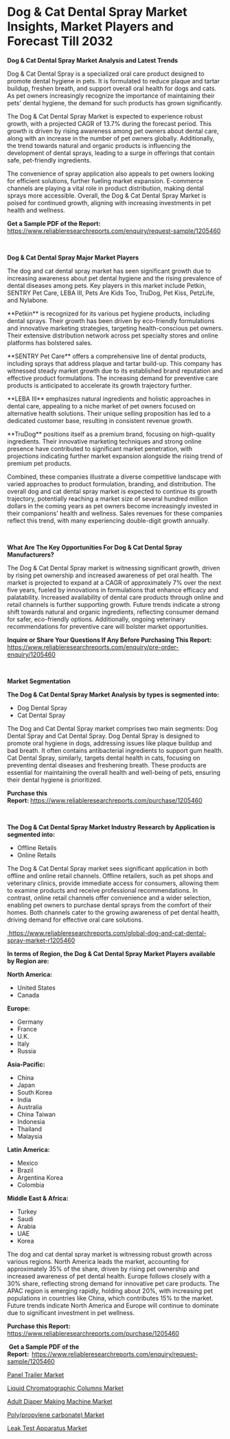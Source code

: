 <p><h1>Dog & Cat Dental Spray Market Insights, Market Players and Forecast Till 2032</h1></p><p><strong>Dog & Cat Dental Spray Market Analysis and Latest Trends</strong></p>
<p><p>Dog & Cat Dental Spray is a specialized oral care product designed to promote dental hygiene in pets. It is formulated to reduce plaque and tartar buildup, freshen breath, and support overall oral health for dogs and cats. As pet owners increasingly recognize the importance of maintaining their pets' dental hygiene, the demand for such products has grown significantly.</p><p>The Dog & Cat Dental Spray Market is expected to experience robust growth, with a projected CAGR of 13.7% during the forecast period. This growth is driven by rising awareness among pet owners about dental care, along with an increase in the number of pet owners globally. Additionally, the trend towards natural and organic products is influencing the development of dental sprays, leading to a surge in offerings that contain safe, pet-friendly ingredients.</p><p>The convenience of spray application also appeals to pet owners looking for efficient solutions, further fueling market expansion. E-commerce channels are playing a vital role in product distribution, making dental sprays more accessible. Overall, the Dog & Cat Dental Spray Market is poised for continued growth, aligning with increasing investments in pet health and wellness.</p></p>
<p><strong>Get a Sample PDF of the Report:&nbsp;</strong> <a href="https://www.reliableresearchreports.com/enquiry/request-sample/1205460?utm_campaign=2286&utm_medium=2&utm_source=Github&utm_content=ia&utm_term=26032025&utm_id=dog-cat-dental-spray">https://www.reliableresearchreports.com/enquiry/request-sample/1205460</a></p>
<p>&nbsp;</p>
<p><strong>Dog & Cat Dental Spray Major Market Players</strong></p>
<p><p>The dog and cat dental spray market has seen significant growth due to increasing awareness about pet dental hygiene and the rising prevalence of dental diseases among pets. Key players in this market include Petkin, SENTRY Pet Care, LEBA III, Pets Are Kids Too, TruDog, Pet Kiss, PetzLife, and Nylabone.</p><p>**Petkin** is recognized for its various pet hygiene products, including dental sprays. Their growth has been driven by eco-friendly formulations and innovative marketing strategies, targeting health-conscious pet owners. Their extensive distribution network across pet specialty stores and online platforms has bolstered sales.</p><p>**SENTRY Pet Care** offers a comprehensive line of dental products, including sprays that address plaque and tartar build-up. This company has witnessed steady market growth due to its established brand reputation and effective product formulations. The increasing demand for preventive care products is anticipated to accelerate its growth trajectory further.</p><p>**LEBA III** emphasizes natural ingredients and holistic approaches in dental care, appealing to a niche market of pet owners focused on alternative health solutions. Their unique selling proposition has led to a dedicated customer base, resulting in consistent revenue growth.</p><p>**TruDog** positions itself as a premium brand, focusing on high-quality ingredients. Their innovative marketing techniques and strong online presence have contributed to significant market penetration, with projections indicating further market expansion alongside the rising trend of premium pet products.</p><p>Combined, these companies illustrate a diverse competitive landscape with varied approaches to product formulation, branding, and distribution. The overall dog and cat dental spray market is expected to continue its growth trajectory, potentially reaching a market size of several hundred million dollars in the coming years as pet owners become increasingly invested in their companions' health and wellness. Sales revenues for these companies reflect this trend, with many experiencing double-digit growth annually.</p></p>
<p>&nbsp;</p>
<p><strong>What Are The Key Opportunities For Dog & Cat Dental Spray Manufacturers?</strong></p>
<p><p>The Dog & Cat Dental Spray market is witnessing significant growth, driven by rising pet ownership and increased awareness of pet oral health. The market is projected to expand at a CAGR of approximately 7% over the next five years, fueled by innovations in formulations that enhance efficacy and palatability. Increased availability of dental care products through online and retail channels is further supporting growth. Future trends indicate a strong shift towards natural and organic ingredients, reflecting consumer demand for safer, eco-friendly options. Additionally, ongoing veterinary recommendations for preventive care will bolster market opportunities.</p></p>
<p><strong>Inquire or Share Your Questions If Any Before Purchasing This Report:</strong> <a href="https://www.reliableresearchreports.com/enquiry/pre-order-enquiry/1205460?utm_campaign=2286&utm_medium=2&utm_source=Github&utm_content=ia&utm_term=26032025&utm_id=dog-cat-dental-spray">https://www.reliableresearchreports.com/enquiry/pre-order-enquiry/1205460</a></p>
<p>&nbsp;</p>
<p><strong>Market Segmentation</strong></p>
<p><strong>The Dog & Cat Dental Spray Market Analysis by types is segmented into:</strong></p>
<p><ul><li>Dog Dental Spray</li><li>Cat Dental Spray</li></ul></p>
<p><p>The Dog and Cat Dental Spray market comprises two main segments: Dog Dental Spray and Cat Dental Spray. Dog Dental Spray is designed to promote oral hygiene in dogs, addressing issues like plaque buildup and bad breath. It often contains antibacterial ingredients to support gum health. Cat Dental Spray, similarly, targets dental health in cats, focusing on preventing dental diseases and freshening breath. These products are essential for maintaining the overall health and well-being of pets, ensuring their dental hygiene is prioritized.</p></p>
<p><strong>Purchase this Report:&nbsp;</strong><a href="https://www.reliableresearchreports.com/purchase/1205460?utm_campaign=2286&utm_medium=2&utm_source=Github&utm_content=ia&utm_term=26032025&utm_id=dog-cat-dental-spray">https://www.reliableresearchreports.com/purchase/1205460</a></p>
<p>&nbsp;</p>
<p><strong>The Dog & Cat Dental Spray Market Industry Research by Application is segmented into:</strong></p>
<p><ul><li>Offline Retails</li><li>Online Retails</li></ul></p>
<p><p>The Dog & Cat Dental Spray market sees significant application in both offline and online retail channels. Offline retailers, such as pet shops and veterinary clinics, provide immediate access for consumers, allowing them to examine products and receive professional recommendations. In contrast, online retail channels offer convenience and a wider selection, enabling pet owners to purchase dental sprays from the comfort of their homes. Both channels cater to the growing awareness of pet dental health, driving demand for effective oral care solutions.</p></p>
<p><a href="https://www.reliableresearchreports.com/global-dog-and-cat-dental-spray-market-r1205460?utm_campaign=2286&utm_medium=2&utm_source=Github&utm_content=ia&utm_term=26032025&utm_id=dog-cat-dental-spray">&nbsp;https://www.reliableresearchreports.com/global-dog-and-cat-dental-spray-market-r1205460</a></p>
<p><strong>In terms of Region, the Dog & Cat Dental Spray Market Players available by Region are:</strong></p>
<p>
    <p> <strong> North America: </strong>
        <ul>
            <li>United States</li>
            <li>Canada</li>
        </ul>
        </p> 
    <p> <strong> Europe: </strong>
        <ul>
            <li>Germany</li>
            <li>France</li>
            <li>U.K.</li>
            <li>Italy</li>
            <li>Russia</li>
        </ul>
        </p> 
    <p> <strong> Asia-Pacific: </strong>
        <ul>
            <li>China</li>
            <li>Japan</li>
            <li>South Korea</li>
            <li>India</li>
            <li>Australia</li>
            <li>China Taiwan</li>
            <li>Indonesia</li>
            <li>Thailand</li>
            <li>Malaysia</li>
        </ul>
        </p> 
    <p> <strong> Latin America: </strong>
        <ul>
            <li>Mexico</li>
            <li>Brazil</li>
            <li>Argentina Korea</li>
            <li>Colombia</li>
        </ul>
        </p> 
    <p> <strong> Middle East & Africa: </strong>
        <ul>
            <li>Turkey</li>
            <li>Saudi</li>
            <li>Arabia</li>
            <li>UAE</li>
            <li>Korea</li>
        </ul>
    </p>
    </p>
<p><p>The dog and cat dental spray market is witnessing robust growth across various regions. North America leads the market, accounting for approximately 35% of the share, driven by rising pet ownership and increased awareness of pet dental health. Europe follows closely with a 30% share, reflecting strong demand for innovative pet care products. The APAC region is emerging rapidly, holding about 20%, with increasing pet populations in countries like China, which contributes 15% to the market. Future trends indicate North America and Europe will continue to dominate due to significant investment in pet wellness.</p></p>
<p><strong>Purchase this Report: </strong><a href="https://www.reliableresearchreports.com/purchase/1205460?utm_campaign=2286&utm_medium=2&utm_source=Github&utm_content=ia&utm_term=26032025&utm_id=dog-cat-dental-spray">https://www.reliableresearchreports.com/purchase/1205460</a></p>
<p>&nbsp;<strong>Get a Sample PDF of the Report:&nbsp;&nbsp;</strong><a href="https://www.reliableresearchreports.com/enquiry/request-sample/1205460?utm_campaign=2286&utm_medium=2&utm_source=Github&utm_content=ia&utm_term=26032025&utm_id=dog-cat-dental-spray">https://www.reliableresearchreports.com/enquiry/request-sample/1205460</a></p>
<p><strong></strong></p>
<p><p><a href="https://www.linkedin.com/pulse/examining-market-forces-influencing-panel-trailer-size-xzeje?utm_campaign=2286&utm_medium=2&utm_source=Github&utm_content=ia&utm_term=26032025&utm_id=dog-cat-dental-spray">Panel Trailer Market</a></p><p><a href="https://www.linkedin.com/pulse/liquid-chromatographic-columns-market-research-sales-establishments-oprce?utm_campaign=2286&utm_medium=2&utm_source=Github&utm_content=ia&utm_term=26032025&utm_id=dog-cat-dental-spray">Liquid Chromatographic Columns Market</a></p><p><a href="https://github.com/szaszgrychkq/Market-Research-Report-List-1/blob/main/adult-diaper-making-machine-market.md?utm_campaign=2286&utm_medium=2&utm_source=Github&utm_content=ia&utm_term=26032025&utm_id=dog-cat-dental-spray">Adult Diaper Making Machine Market</a></p><p><a href="https://github.com/moroesarta/Market-Research-Report-List-1/blob/main/polypropylene-carbonate-market.md?utm_campaign=2286&utm_medium=2&utm_source=Github&utm_content=ia&utm_term=26032025&utm_id=dog-cat-dental-spray">Poly(propylene carbonate) Market</a></p><p><a href="https://www.linkedin.com/pulse/according-global-leak-test-apparatus-market-trends-applications-icgre?utm_campaign=2286&utm_medium=2&utm_source=Github&utm_content=ia&utm_term=26032025&utm_id=dog-cat-dental-spray">Leak Test Apparatus Market</a></p></p>